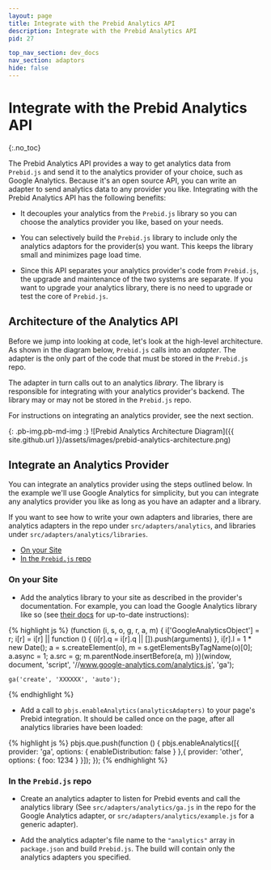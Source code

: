 ```yaml
---
layout: page
title: Integrate with the Prebid Analytics API
description: Integrate with the Prebid Analytics API
pid: 27

top_nav_section: dev_docs
nav_section: adaptors
hide: false
---
```


# Integrate with the Prebid Analytics API
{:.no_toc}

The Prebid Analytics API provides a way to get analytics data from `Prebid.js` and send it to the analytics provider of your choice, such as Google Analytics.  Because it's an open source API, you can write an adapter to send analytics data to any provider you like.  Integrating with the Prebid Analytics API has the following benefits:

+ It decouples your analytics from the `Prebid.js` library so you can choose the analytics provider you like, based on your needs.

+ You can selectively build the `Prebid.js` library to include only the analytics adaptors for the provider(s) you want.  This keeps the library small and minimizes page load time.

+ Since this API separates your analytics provider's code from `Prebid.js`, the upgrade and maintenance of the two systems are separate.  If you want to upgrade your analytics library, there is no need to upgrade or test the core of `Prebid.js`.

## Architecture of the Analytics API

Before we jump into looking at code, let's look at the high-level architecture.  As shown in the diagram below, `Prebid.js` calls into an _adapter_.  The adapter is the only part of the code that must be stored in the `Prebid.js` repo.

The adapter in turn calls out to an analytics _library_.  The library is responsible for integrating with your analytics provider's backend.  The library may or may not be stored in the `Prebid.js` repo.

For instructions on integrating an analytics provider, see the next section.

{: .pb-img.pb-md-img :}
![Prebid Analytics Architecture Diagram]({{ site.github.url }}/assets/images/prebid-analytics-architecture.png)

## Integrate an Analytics Provider

You can integrate an analytics provider using the steps outlined below.  In the example we'll use Google Analytics for simplicity, but you can integrate any analytics provider you like as long as you have an adapter and a library.

If you want to see how to write your own adapters and libraries, there are analytics adapters in the repo under `src/adapters/analytics`, and libraries under `src/adapters/analytics/libraries`.

+ <a href="#on-your-site">On your Site</a>
+ <a href="#in-the-prebidjs-repo">In the <code>Prebid.js</code> repo</a>

<a name="on-your-site"></a>

### On your Site

+ Add the analytics library to your site as described in the provider's documentation.  For example, you can load the Google Analytics library like so (see [their docs](https://developers.google.com/analytics/devguides/collection/analyticsjs/) for up-to-date instructions):

{% highlight js %}
    (function (i, s, o, g, r, a, m) {
        i['GoogleAnalyticsObject'] = r;
        i[r] = i[r] || function () {
                    (i[r].q = i[r].q || []).push(arguments)
                }, i[r].l = 1 * new Date();
        a = s.createElement(o),
                m = s.getElementsByTagName(o)[0];
        a.async = 1;
        a.src = g;
        m.parentNode.insertBefore(a, m)
    })(window, document, 'script', '//www.google-analytics.com/analytics.js', 'ga');

    ga('create', 'XXXXXX', 'auto');
{% endhighlight %}

+ Add a call to `pbjs.enableAnalytics(analyticsAdapters)` to your page's Prebid integration.  It should be called once on the page, after all analytics libraries have been loaded:

{% highlight js %}
pbjs.que.push(function () {
    pbjs.enableAnalytics([{
        provider: 'ga',
        options: {
            enableDistribution: false
        }
    },{
        provider: 'other',
        options: {
            foo: 1234
        }
    }]);
});
{% endhighlight %}

<a name="in-the-prebidjs-repo"></a>

### In the `Prebid.js` repo

+ Create an analytics adapter to listen for Prebid events and call the analytics library (See `src/adapters/analytics/ga.js` in the repo for the Google Analytics adapter, or `src/adapters/analytics/example.js` for a generic adapter).

+ Add the analytics adapter's file name to the `"analytics"` array in `package.json` and build `Prebid.js`.  The build will contain only the analytics adapters you specified.
